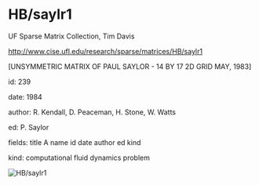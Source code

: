 # HB/saylr1

 UF Sparse Matrix Collection, Tim Davis

 http://www.cise.ufl.edu/research/sparse/matrices/HB/saylr1

 [UNSYMMETRIC MATRIX OF PAUL SAYLOR - 14 BY 17 2D GRID   MAY, 1983]

 id: 239

 date: 1984

 author: R. Kendall, D. Peaceman, H. Stone, W. Watts

 ed: P. Saylor

 fields: title A name id date author ed kind

 kind: computational fluid dynamics problem

![HB/saylr1](http://yifanhu.net/GALLERY/GRAPHS/GIF_SMALL/HB@saylr1.gif)
